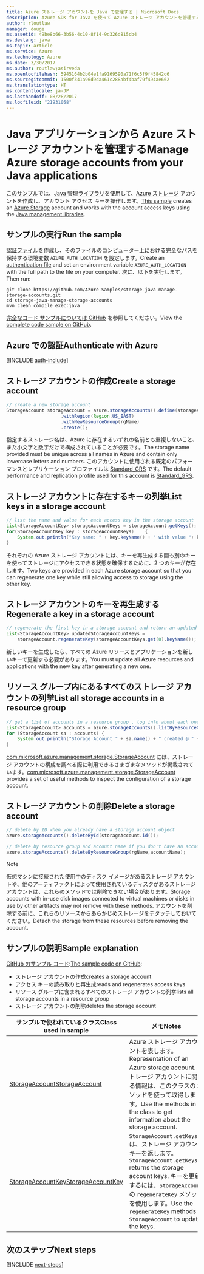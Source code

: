 ```yaml
---
title: Azure ストレージ アカウントを Java で管理する | Microsoft Docs
description: Azure SDK for Java を使って Azure ストレージ アカウントを管理するためのサンプル コード
author: rloutlaw
manager: douge
ms.assetid: 49be8b66-3b56-4c10-8f14-9d326d815cb4
ms.devlang: java
ms.topic: article
ms.service: Azure
ms.technology: Azure
ms.date: 3/30/2017
ms.author: routlaw;asirveda
ms.openlocfilehash: 5945164b2b04e1fa9169590a71f6c5f9f45842d6
ms.sourcegitcommit: 1500f341a96d9da461c288abf4baf79f494ae662
ms.translationtype: HT
ms.contentlocale: ja-JP
ms.lasthandoff: 08/28/2017
ms.locfileid: "21931058"
---
```

# <a name="manage-azure-storage-accounts-from-your-java-applications"></a><span data-ttu-id="6e948-103">Java アプリケーションから Azure ストレージ アカウントを管理する</span><span class="sxs-lookup"><span data-stu-id="6e948-103">Manage Azure storage accounts from your Java applications</span></span>

<span data-ttu-id="6e948-104">[このサンプル](https://github.com/Azure-Samples/storage-java-manage-storage-accounts)では、[Java 管理ライブラリ](https://github.com/Azure/azure-sdk-for-java)を使用して、[Azure ストレージ](https://docs.microsoft.com/azure/storage/storage-introduction) アカウントを作成し、アカウント アクセス キーを操作します。</span><span class="sxs-lookup"><span data-stu-id="6e948-104">[This sample](https://github.com/Azure-Samples/storage-java-manage-storage-accounts) creates an [Azure Storage](https://docs.microsoft.com/azure/storage/storage-introduction) account and works with the account access keys using the [Java management libraries](https://github.com/Azure/azure-sdk-for-java).</span></span> 

## <a name="run-the-sample"></a><span data-ttu-id="6e948-105">サンプルの実行</span><span class="sxs-lookup"><span data-stu-id="6e948-105">Run the sample</span></span>

<span data-ttu-id="6e948-106">[認証ファイル](https://github.com/Azure/azure-sdk-for-java/blob/master/AUTH.md)を作成し、そのファイルのコンピューター上における完全なパスを保持する環境変数 `AZURE_AUTH_LOCATION` を設定します。</span><span class="sxs-lookup"><span data-stu-id="6e948-106">Create an [authentication file](https://github.com/Azure/azure-sdk-for-java/blob/master/AUTH.md) and set an environment variable `AZURE_AUTH_LOCATION` with the full path to the file on your computer.</span></span> <span data-ttu-id="6e948-107">次に、以下を実行します。</span><span class="sxs-lookup"><span data-stu-id="6e948-107">Then run:</span></span>

```
git clone https://github.com/Azure-Samples/storage-java-manage-storage-accounts.git
cd storage-java-manage-storage-accounts
mvn clean compile exec:java
```

<span data-ttu-id="6e948-108">[完全なコード サンプルについては GitHub](https://github.com/Azure-Samples/storage-java-manage-storage-accounts) を参照してください。</span><span class="sxs-lookup"><span data-stu-id="6e948-108">View the [complete code sample on GitHub](https://github.com/Azure-Samples/storage-java-manage-storage-accounts).</span></span>

## <a name="authenticate-with-azure"></a><span data-ttu-id="6e948-109">Azure での認証</span><span class="sxs-lookup"><span data-stu-id="6e948-109">Authenticate with Azure</span></span>

[!INCLUDE [auth-include](includes/java-auth-include.md)] 

## <a name="create-a-storage-account"></a><span data-ttu-id="6e948-110">ストレージ アカウントの作成</span><span class="sxs-lookup"><span data-stu-id="6e948-110">Create a storage account</span></span>

```java
// create a new storage account
StorageAccount storageAccount = azure.storageAccounts().define(storageAccountName)
                    .withRegion(Region.US_EAST)
                    .withNewResourceGroup(rgName)
                    .create();
```

<span data-ttu-id="6e948-111">指定するストレージ名は、Azure に存在するいずれの名前とも重複しないこと、また小文字と数字だけで構成されていることが必要です。</span><span class="sxs-lookup"><span data-stu-id="6e948-111">The storage name provided must be unique across all names in Azure and contain only lowercase letters and numbers.</span></span> <span data-ttu-id="6e948-112">このアカウントに使用される既定のパフォーマンスとレプリケーション プロファイルは [Standard_GRS](https://docs.microsoft.com/azure/storage/storage-redundancy#geo-redundant-storage) です。</span><span class="sxs-lookup"><span data-stu-id="6e948-112">The default performance and replication profile used for this account is [Standard_GRS](https://docs.microsoft.com/azure/storage/storage-redundancy#geo-redundant-storage).</span></span>

## <a name="list-keys-in-a-storage-account"></a><span data-ttu-id="6e948-113">ストレージ アカウントに存在するキーの列挙</span><span class="sxs-lookup"><span data-stu-id="6e948-113">List keys in a storage account</span></span>
```java
// list the name and value for each access key in the storage account
List<StorageAccountKey> storageAccountKeys = storageAccount.getKeys();
for(StorageAccountKey key : storageAccountKeys)    {
    System.out.println("Key name: " + key.keyName() + " with value "+ key.value());
}
```

<span data-ttu-id="6e948-114">それぞれの Azure ストレージ アカウントには、キーを再生成する間も別のキーを使ってストレージにアクセスできる状態を確保するために、2 つのキーが存在します。</span><span class="sxs-lookup"><span data-stu-id="6e948-114">Two keys are provided in each Azure storage account so that you can regenerate one key while still allowing access to storage using the other key.</span></span>

## <a name="regenerate-a-key-in-a-storage-account"></a><span data-ttu-id="6e948-115">ストレージ アカウントのキーを再生成する</span><span class="sxs-lookup"><span data-stu-id="6e948-115">Regenerate a key in a storage account</span></span>

```java
// regenerate the first key in a storage account and return an updated list of keys 
List<StorageAccountKey> updatedStorageAccountKeys =
    storageAccount.regenerateKey(storageAccountKeys.get(0).keyName());
```

<span data-ttu-id="6e948-116">新しいキーを生成したら、すべての Azure リソースとアプリケーションを新しいキーで更新する必要があります。</span><span class="sxs-lookup"><span data-stu-id="6e948-116">You must update all Azure resources and applications with the new key after generating a new one.</span></span>

## <a name="list-all-storage-accounts-in-a-resource-group"></a><span data-ttu-id="6e948-117">リソース グループ内にあるすべてのストレージ アカウントの列挙</span><span class="sxs-lookup"><span data-stu-id="6e948-117">List all storage accounts in a resource group</span></span>
```java
// get a list of accounts in a resource group , log info about each one
List<StorageAccount> accounts = azure.storageAccounts().listByResourceGroup(rgName);
for (StorageAccount sa : accounts) {
    System.out.println("Storage Account " + sa.name() + " created @ " + sa.creationTime());
}
```

<span data-ttu-id="6e948-118">[com.microsoft.azure.management.storage.StorageAccount](https://docs.microsoft.com/java/api/com.microsoft.azure.management.storage._storage_account) には、ストレージ アカウントの構成を調べる際に利用できるさまざまなメソッドが掲載されています。</span><span class="sxs-lookup"><span data-stu-id="6e948-118">[com.microsoft.azure.management.storage.StorageAccount](https://docs.microsoft.com/java/api/com.microsoft.azure.management.storage._storage_account) provides a set of useful methods to inspect the configuration of a storage account.</span></span>

## <a name="delete-a-storage-account"></a><span data-ttu-id="6e948-119">ストレージ アカウントの削除</span><span class="sxs-lookup"><span data-stu-id="6e948-119">Delete a storage account</span></span>
```java
// delete by ID when you already have a storage account object
azure.storageAccounts().deleteById(storageAccount.id());

// delete by resource group and account name if you don't have an account object
azure.storageAccounts().deleteByResourceGroup(rgName,accountName);
```

> [!NOTE]
> <span data-ttu-id="6e948-120">仮想マシンに接続された使用中のディスク イメージがあるストレージ アカウントや、他のアーティファクトによって使用されているディスクがあるストレージ アカウントは、これらのメソッドでは削除できない場合があります。</span><span class="sxs-lookup"><span data-stu-id="6e948-120">Storage accounts with in-use disk images connected to virtual machines or disks in use by other artifacts may not remove with these methods.</span></span> <span data-ttu-id="6e948-121">アカウントを削除する前に、これらのリソースからあらかじめストレージをデタッチしておいてください。</span><span class="sxs-lookup"><span data-stu-id="6e948-121">Detach the storage from these resources before removing the account.</span></span>

## <a name="sample-explanation"></a><span data-ttu-id="6e948-122">サンプルの説明</span><span class="sxs-lookup"><span data-stu-id="6e948-122">Sample explanation</span></span>

<span data-ttu-id="6e948-123">[GitHub のサンプル コード](https://github.com/Azure-Samples/storage-java-manage-storage-accounts):</span><span class="sxs-lookup"><span data-stu-id="6e948-123">[The sample code on GitHub](https://github.com/Azure-Samples/storage-java-manage-storage-accounts):</span></span>

- <span data-ttu-id="6e948-124">ストレージ アカウントの作成</span><span class="sxs-lookup"><span data-stu-id="6e948-124">creates a storage account</span></span>
- <span data-ttu-id="6e948-125">アクセス キーの読み取りと再生成</span><span class="sxs-lookup"><span data-stu-id="6e948-125">reads and regenerates access keys</span></span>
- <span data-ttu-id="6e948-126">リソース グループに含まれるすべてのストレージ アカウントの列挙</span><span class="sxs-lookup"><span data-stu-id="6e948-126">lists all storage accounts in a resource group</span></span>
- <span data-ttu-id="6e948-127">ストレージ アカウントの削除</span><span class="sxs-lookup"><span data-stu-id="6e948-127">deletes the storage account</span></span> 

| <span data-ttu-id="6e948-128">サンプルで使われているクラス</span><span class="sxs-lookup"><span data-stu-id="6e948-128">Class used in sample</span></span> | <span data-ttu-id="6e948-129">メモ</span><span class="sxs-lookup"><span data-stu-id="6e948-129">Notes</span></span>
|-------|-------|
| [<span data-ttu-id="6e948-130">StorageAccount</span><span class="sxs-lookup"><span data-stu-id="6e948-130">StorageAccount</span></span>](https://docs.microsoft.com/java/api/com.microsoft.azure.management.storage._storage_account)  | <span data-ttu-id="6e948-131">Azure ストレージ アカウントを表します。</span><span class="sxs-lookup"><span data-stu-id="6e948-131">Representation of an Azure storage account.</span></span> <span data-ttu-id="6e948-132">ストレージ アカウントに関する情報は、このクラスのメソッドを使って取得します。</span><span class="sxs-lookup"><span data-stu-id="6e948-132">Use the methods in the class to get information about the storage account.</span></span>
| [<span data-ttu-id="6e948-133">StorageAccountKey</span><span class="sxs-lookup"><span data-stu-id="6e948-133">StorageAccountKey</span></span>](https://docs.microsoft.com/java/api/com.microsoft.azure.management.storage._storage_account_key) | <span data-ttu-id="6e948-134">`StorageAccount.getKeys()` は、ストレージ アカウント キーを返します。</span><span class="sxs-lookup"><span data-stu-id="6e948-134">`StorageAccount.getKeys()` returns the storage account keys.</span></span> <span data-ttu-id="6e948-135">キーを更新するには、`StorageAccount` の `regenerateKey` メソッドを使用します。</span><span class="sxs-lookup"><span data-stu-id="6e948-135">Use the `regenerateKey` methods in `StorageAccount` to update the keys.</span></span>

## <a name="next-steps"></a><span data-ttu-id="6e948-136">次のステップ</span><span class="sxs-lookup"><span data-stu-id="6e948-136">Next steps</span></span>

[!INCLUDE [next-steps](includes/java-next-steps.md)]